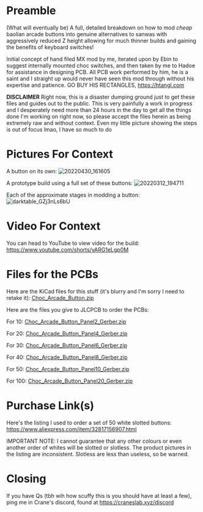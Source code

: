 # Preamble
(What will eventually be) A full, detailed breakdown on how to mod *cheap* baolian arcade buttons into genuine alternatives to sanwas with aggressively reduced Z height allowing for much thinner builds and gaining the benefits of keyboard switches!

Initial concept of hand filed MX mod by me, iterated upon by Ebin to suggest internally mounted choc switches, and then taken by me to Hadoe for assistance in designing PCB. All PCB work performed by him, he is a saint and I straight up would never have seen this mod through without his expertise and patience. GO BUY HIS RECTANGLES, https://htangl.com

**DISCLAIMER**
Right now, this is a disaster dumping ground just to get these files and guides out to the public. This is very painfully a work in progress and I desperately need more than 24 hours in the day to get all the things done I'm working on right now, so please accept the files herein as being extremely raw and without context. Even my little picture showing the steps is out of focus lmao, I have so much to do

# Pictures For Context

A button on its own:
![20220430_161605](https://user-images.githubusercontent.com/96904158/166160730-0c340a64-b6c7-4dd5-8a77-0e120ccc4847.jpg)

A prototype build using a full set of these buttons:
![20220312_194711](https://user-images.githubusercontent.com/96904158/166160747-1ad854fa-c7a3-4fb0-907f-2b0d2b0a46dc.jpg)

Each of the approximate stages in modding a button:
![darktable_GZj3nLs6bU](https://user-images.githubusercontent.com/96904158/166160617-fee3a8d4-3d13-40c9-a30d-eb6424cdf37e.jpg)

# Video For Context

You can head to YouTube to view video for the build: https://www.youtube.com/shorts/yARG1eLgp0M


# Files for the PCBs
Here are the KiCad files for this stuff (it's blurry and I'm sorry I need to retake it):
[Choc_Arcade_Button.zip](https://github.com/Ryanemzed/Bao-Button-Mods/files/8599553/Choc_Arcade_Button.zip)


Here are the files you give to JLCPCB to order the PCBs:

For 10: [Choc_Arcade_Button_Panel2_Gerber.zip](https://github.com/Ryanemzed/Bao-Button-Mods/files/8599558/Choc_Arcade_Button_Panel2_Gerber.zip)

For 20: [Choc_Arcade_Button_Panel4_Gerber.zip](https://github.com/Ryanemzed/Bao-Button-Mods/files/8599559/Choc_Arcade_Button_Panel4_Gerber.zip)

For 30: [Choc_Arcade_Button_Panel6_Gerber.zip](https://github.com/Ryanemzed/Bao-Button-Mods/files/8599561/Choc_Arcade_Button_Panel6_Gerber.zip)

For 40: [Choc_Arcade_Button_Panel8_Gerber.zip](https://github.com/Ryanemzed/Bao-Button-Mods/files/8599566/Choc_Arcade_Button_Panel8_Gerber.zip)

For 50: [Choc_Arcade_Button_Panel10_Gerber.zip](https://github.com/Ryanemzed/Bao-Button-Mods/files/8599560/Choc_Arcade_Button_Panel10_Gerber.zip)

For 100: [Choc_Arcade_Button_Panel20_Gerber.zip](https://github.com/Ryanemzed/Bao-Button-Mods/files/8599568/Choc_Arcade_Button_Panel20_Gerber.zip)


# Purchase Link(s)
Here's the listing I used to order a set of 50 white slotted buttons: https://www.aliexpress.com/item/32817156907.html

IMPORTANT NOTE: I cannot guarantee that any other colours or even another order of whites will be slotted or slotless. The product pictures in the listing are inconsistent. Slotless are less than useless, so be warned.

# Closing
If you have Qs (tbh wih how scuffy this is you should have at least a few), ping me in Crane's discord, found at https://craneslab.xyz/discord






